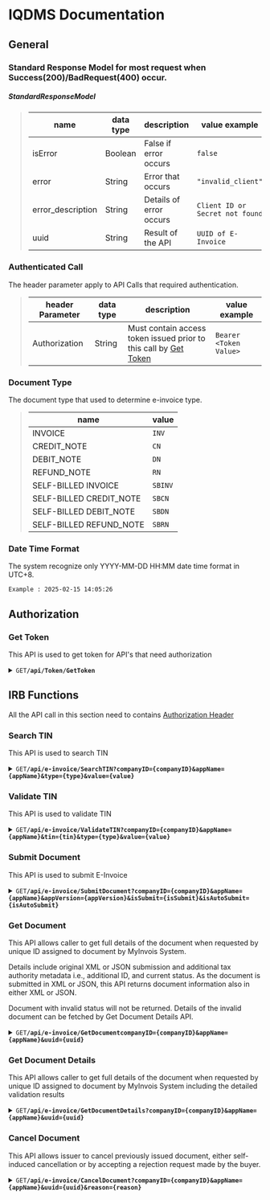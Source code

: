 # IQDMS Documentation

## General
### Standard Response Model for most request when Success(200)/BadRequest(400) occur.

##### StandardResponseModel
> | name | data type | description | value example |
> | -------------- | ---- | ----------- | ------------- |
> | isError | Boolean | False if error occurs | `false` |
> | error | String | Error that occurs | `"invalid_client"` |
> | error_description | String | Details of error occurs | `Client ID or Secret not found` |
> | uuid | String | Result of the API | `UUID of E-Invoice` |

### Authenticated Call
The header parameter apply to API Calls that required authentication.

> | header Parameter | data type | description | value example |
> | -------------- | ---- | ----------- | ------------- |
> | Authorization | String | Must contain access token issued prior to this call by [Get Token](#get-token) | `Bearer <Token Value>` |

### Document Type
The document type that used to determine e-invoice type.
> | name | value |
> | ---- | ----  | 
> | INVOICE | `INV` |
> | CREDIT_NOTE | `CN` |
> | DEBIT_NOTE | `DN` |
> | REFUND_NOTE | `RN` |
> | SELF-BILLED INVOICE | `SBINV` |
> | SELF-BILLED CREDIT_NOTE | `SBCN` |
> | SELF-BILLED DEBIT_NOTE | `SBDN` |
> | SELF-BILLED REFUND_NOTE | `SBRN` |

### Date Time Format
The system recognize only YYYY-MM-DD HH:MM date time format in UTC+8.

`Example : 2025-02-15 14:05:26`

## Authorization
### Get Token
This API is used to get token for API's that need authorization

<details>
<summary><code>GET</code></code><code><b>/api/Token/GetToken</b></code></summary>

#### Body Parameters
> | name | data type | description | value example | rquirement |
> | -------------- | ---- | ----------- | ------------- | ----------- |
> | client_id | String | Client ID Provided by VSS | | Mandatory |
> | client_secret | String | Client Secret Provided by VSS | | Mandatory |
> | onbehalfof | String | Company ID provided by VSS | | Mandatory |
> | grant_type | String | Must be ‘client_credentials’ | | Mandatory |
> | scope | String | Optional, can be leave blank. | | Optional |

##### JSON Example
```json
{
  "client_id": "your-client-id-here",
  "client_secret": "your-client-secret-here",
  "grant_type": "client_credentials",
  "onbehalfof": "VSS",
  "scope": ""
}
```


#### Responses

> | http code     | content-type                      | response                                                            |
> |---------------|-----------------------------------|---------------------------------------------------------------------|
> | `200`         | `application/json`                | `Signature Token`                                |
> | `400`         | `application/json`                | [Standard Response Model](#general)                       |

##### Signature Token
> | name | data type | description | value example |
> | -------------- | ---- | ----------- | ------------- |
> | access_token | JWT Token | Encoded JWT token structure that contains the fields of the issued token, token protection attributes | |
> | token_type | String | Solution in this case returns only Bearer authentication tokens | Bearer |
> | expires_in | Number | The lifetime of the access token defined in seconds | 3600 |
> | submitDate | DateTime | Token Issued Date Time in UTC | 2025-02-12 13:00 |
> | expiredDate | DateTime | Token Expired Date Time in UTC  | 2025-02-12 14:00 |

</details>

## IRB Functions
All the API call in this section need to contains [Authorization Header](#authenticated-call)

### Search TIN
This API is used to search TIN

<details>
<summary><code>GET</code></code><code><b>/api/e-invoice/SearchTIN?companyID={companyID}&appName={appName}&type={type}&value={value}</b></code></summary>

#### Parameters
> | name | data type | description | value example | rquirement |
> | -------------- | ---- | ----------- | ------------- | ----------- |
> | companyID | String | Company ID Provided by VSS | `GV` | Mandatory |
> | appName | String | Application Name Provided by VSS | `GV` | Mandatory |
> | type | String | NRIC, PASSPORTY, BRN, ARMY | `BRN` | Mandatory |
> | value | String | The actual value of the ID Type selected. For example, if NRIC selected as ID Type, then pass the NRIC value here. | `2014087894` | Mandatory |

#### Responses

> | http code     | content-type                      | response                                                            |
> |---------------|-----------------------------------|---------------------------------------------------------------------|
> | `200`         | `application/json`                | `{"isError":"false","uuid":"C25845632020"}` [Standard Response Model](#general)                            |
> | `400`         | `application/json`                | [Standard Response Model](#general)                       |

</details>

### Validate TIN
This API is used to validate TIN

<details>
<summary><code>GET</code></code><code><b>/api/e-invoice/ValidateTIN?companyID={companyID}&appName={appName}&tin={tin}&type={type}&value={value}</b></code></summary>

#### Parameters
> | name | data type | description | value example | rquirement |
> | -------------- | ---- | ----------- | ------------- | ----------- |
> | companyID | String | Company ID Provided by VSS | `GV` | Mandatory |
> | appName | String | Application Name Provided by VSS | `GV` | Mandatory |
> | tin | String | The Tax Identification Number to get the validity of the tin. | `C25845632020` | Mandatory |
> | type | String | NRIC, PASSPORTY, BRN, ARMY | `BRN` | Mandatory |
> | value | String | The actual value of the ID Type selected. For example, if NRIC selected as ID Type, then pass the NRIC value here. | `2014087894` | Mandatory |

#### Responses

> | http code     | content-type                      | response                                                            |
> |---------------|-----------------------------------|---------------------------------------------------------------------|
> | `200`         | `application/json`                | `{"isError":"false","error_description":"{TIN is valid.}"}` [Standard Response Model](#general)                            |
> | `400`         | `application/json`                | [Standard Response Model](#general)                       |

</details>

### Submit Document
This API is used to submit E-Invoice

<details>
<summary><code>GET</code></code><code><b>/api/e-invoice/SubmitDocument?companyID={companyID}&appName={appName}&appVersion={appVersion}&isSubmit={isSubmit}&isAutoSubmit={isAutoSubmit}</b></code></summary>

#### Parameters
> | name | data type | description | value example | rquirement |
> | -------------- | ---- | ----------- | ------------- | ----------- |
> | companyID | String | Company ID Provided by VSS | `GV` | Mandatory |
> | appName | String | Application Name Provided by VSS | `GV` | Mandatory |
> | appVersion | String | Application Version | `1.0` | Mandatory |
> | isSubmit | String | (1, 0) Used to control if a user wants to submit to the IRB or just for testing purposes. Default is 1, which will submit to the IRB, where 0 is not. | `1` | Optional |
> | isAutoSubmit | String | (1,0) Used to control if a user wants to auto submit an invoice for more than 3 days. Default is 1, for invoice that is more than 3 days, the system will use the current date time as the e-invoice date time. | `1` | Optional |

Body of the request need to have a [document](#document) below, all the field length follow [IRB Standard](https://sdk.myinvois.hasil.gov.my/documents/invoice-v1-1/).

#### Document

* Supplier
> * Field for supplier information
* Customer
> * Field for buyer information
* Delivery
> * Field for delivery information

> | name | data type | description | value example | rquirement |
> | -------------- | ---- | ----------- | ------------- | ----------- |
> | SupplierID | String | Supplier ID (for internal used only, won't be able to check at MyInvois Portal) | | Mandatory |
> | SupplierName | String | Name of business or individual who will be the supplier providing the goods / services in a commercial transaction. | | Mandatory |
> | SupplierTIN | String | Supplier’s TIN assigned by LHDNM | `C2584563222` | Mandatory |
> | SupplierSchemeType | String | NRIC/BRN/ARMY/PASSPORT | `BRN` | Mandatory |
> | SupplierSchemeID | String | Scheme Type Value | `202001234567` | Mandatory |
> | SupplierSSTNo | String | Supplier's SST No. | | Mandatory for SST-registrant |
> | SupplierTTXNo | String | Supplier's Tourism Tax No. | | Mandatory for tourism tax registrant |
> | SupplierAddress | String | Supplier's Address | | Mandatory |
> | SupplierCity | String | Supplier's City | | Mandatory |
> | SupplierState | String | Supplier's State | | Mandatory |
> | SupplierPostal | String | Supplier's Postal | | Mandatory |
> | SupplierCountry | String | Supplier's Country | | Mandatory |
> | SupplierPhone | String | Supplier's Phone | | Mandatory |
> | SupplierEmail | String | Supplier's Email | | Optional |
> | MSICCode | String | 5-digit numeric code that represent the supplier’s business nature and activity | `01111` | Mandatory |
> | BusinessActivity | String | Description of the Supplier’s business activity | `01111` | Mandatory |
> | CustomerID | String | Customer ID (for internal used only, won't be able to check at MyInvois Portal) | | Mandatory |
> | CustomerName | String | Name of recipient of goods / services who is the issuer of the self-billed e-Invoice in a commercial transaction | | Mandatory |
> | CustomerTIN | String | Recipient’s TIN assigned by LHDNM | `C2584563222` | Mandatory |
> | CustomerSchemeType | String | NRIC/BRN/ARMY/PASSPORT | `BRN` | Mandatory |
> | CustomerSchemeID | String | Scheme Type Value | `202001234567` | Mandatory |
> | CustomerSSTNo | String | Customer's SST No. | | Mandatory for SST-registrant |
> | CustomerTTXNo | String | Customer's Tourism Tax No. | | Mandatory for tourism tax registrant |
> | CustomerAddress | String | Customer's Address | | Mandatory |
> | CustomerCity | String | Customer's City | | Mandatory |
> | CustomerState | String | Customer's State | | Mandatory |
> | CustomerPostal | String | Customer's Postal | | Mandatory |
> | CustomerCountry | String | Customer's Country | | Mandatory |
> | CustomerPhone | String | Customer's Phone | | Mandatory |
> | CustomerEmail | String | Customer's Email | | Optional |
> | JobSheetNo | String | Internal Invoice Reference No. | | Mandatory |
> | BillNo | String | Internal Invoice Reference No. | | Mandatory |
> | BillDate | DateTime | Original Invoice Date | | Mandatory |
> | DocType | String | Document Type For Submit | [Document Type](#document-type) | Optional |
> | FrequencyOfBilling | String | Frequency of the invoice (e.g., Daily, Weekly, Biweekly, Monthly, Bimonthly, Quarterly, Half-yearly, Yearly, Others / Not Applicable) | `Daily` | Optional |
> | BillStartDate | DateTime | start date of the transaction interval | `2025-02-01` | Mandatory |
> | BillEndDate | DateTime | end date of the transaction interval | `2025-02-28` | Mandatory |
> | MatchedBillNo | String | Bill No. of the matched Invoice | | Mandatory if Credit Note/Refund Note for E-Invoice with UUID |
> | MatchedUUID | String | UUID of the matched Invoice | | Mandatory if Credit Note/Refund Note for E-Invoice with UUID |
> | MatchedBillDate | String | Internal Invoice Reference No. | | Mandatory if Credit Note/Refund Note for E-Invoice with UUID |
> | ServiceTax | Number | Service Tax Amount of the Invoice | | Mandatory |
> | ServiceTaxRate | Number | Service Tax Rate of the Invoice | | Mandatory |
> | DiscountAmount | Number | Discount Amount of the Invoice | | Mandatory |
> | AmountB4GST | Number | Total Amount before Tax of the Invoice | | Mandatory |
> | Amount | Number | Total Amount after Tax of the Invoice | | Mandatory |
> | RoundingAmount | Number | Rounding Amount of the Invoice | 0 | Mandatory |
> | VoucherAmount | Number |Voucher Amount of the Invoice | 0 | Mandatory |
> | [DocReference](#docreference) | object | Used to specify additional document reference like K1 Form | | Optional |
> | [JSDet](#jsdet) | object | Invoice line items | | Mandatory |
> | DeliveryID | String | Delivery ID (for internal used only, won't be able to check at MyInvois Portal) | | Optional |
> | DeliveryName | String | Name of shipping recipient of the products included in the e-Invoice in a commercial transaction | | Optional |
> | DeliveryTIN | String | TIN of the shipping recipient assigned by LHDNM | `C2584563222` | Optional |
> | DeliverySchemeType | String | NRIC/BRN/ARMY/PASSPORT | `BRN` | Optional |
> | DeliverySchemeID | String | Scheme Type Value | `202001234567` | Optional |
> | DeliveryAddress | String | Delivery's Address | | Mandatory |
> | DeliveryCity | String | Delivery's City | | Mandatory |
> | DeliveryState | String | Delivery's State | | Mandatory |
> | DeliveryPostal | String | Delivery's Postal | | Mandatory |
> | DeliveryCountry | String | Delivery's Country | | Mandatory |

##### DocReference
> | name | data type | description | value example | rquirement |
> | -------------- | ---- | ----------- | ------------- | ----------- |
> | ID | String | Unique identifier assigned on the Declaration of Goods Imported. Multiple reference numbers can be separated by commas (,) without space. | `FTA` | Mandatory |
> | DocumentType | String | Type of the specified reference | `FreeTradeAgreement` | Mandatory |
> | DocumentDescription | String | Details of the reference | `ASEAN-Australia-New Zealand FTA (AANZFTA)` | Mandatory |

##### JSDet
> | name | data type | description | value example | rquirement |
> | -------------- | ---- | ----------- | ------------- | ----------- |
> | ItemNo | String | Sequence of the item, will be sorted when submit. | `0010` | Mandatory |
> | Description | String | Description of the item. | `FreeTradeAgreement` | Mandatory |
> | Quantity | Number | Quantity of the item. | `1` | Mandatory |
> | [UOMID](https://sdk.myinvois.hasil.gov.my/codes/unit-types/) | String | Standard unit or system used to measure the product or service. | `XUN` | Mandatory |
> | UnitPrice | String | Unit Price of the item | `10` | Mandatory |
> | TotalPriceB4GST | Number | Total Price before tax of the item. | `10` | Mandatory |
> | TotalPrice | String | Total Price after tax of the item. | `0010` | Mandatory |
> | DiscountType | String | Discount Type of the item (%/RM) | `%` | Mandatory |
> | DiscountAmount | Number | Discount Amount of the item. | `1` | Mandatory |
> | ServiceTax | Number | Service tax of the item. | `0010` | Mandatory |
> | [JSDetTax](#jsdettax) | object | Tax detail | `FreeTradeAgreement` | Mandatory |
> | Remark | String | Remarks field |  | Optional |
> | [ClassificationCode](https://sdk.myinvois.hasil.gov.my/codes/classification-codes/) | String | Category of products or services being billed as a result of a commercial transaction. More than 1 classification codes can be added for goods / services included in the e-Invoice. | `001` | Mandatory |

##### JSDetTax
> | name | data type | description | value example | rquirement |
> | -------------- | ---- | ----------- | ------------- | ----------- |
> | [TaxType](https://sdk.myinvois.hasil.gov.my/codes/tax-types/) | String | Tax types. | `06` | Mandatory |
> | TaxRate | Number | Tax Rate for the tax. | `0` | Mandatory |
> | TaxAmount | Number | Tax Amount. | `0` | Mandatory |
> | TaxableAmount | String | Taxable Amount for this tax of the given item | `10` | Mandatory |
> | AmountExemptTax | String | Unit Price of the item | `0` | Optional |
> | TaxExemptAmount | String | Unit Price of the item | `0` | Optional |

#### Responses
> | http code     | content-type                      | response                                                            |
> |---------------|-----------------------------------|---------------------------------------------------------------------|
> | `200`         | `application/json`                | `{"isError":"false","uuid":"Unique ID of the submission."}` [Standard Response Model](#general)                            |
> | `400`         | `application/json`                | [Standard Response Model](#general)                       |

</details>

### Get Document
This API allows caller to get full details of the document when requested by unique ID assigned to document by MyInvois System.

Details include original XML or JSON submission and additional tax authority metadata i.e., additional ID, and current status. As the document is submitted in XML or JSON, this API returns document information also in either XML or JSON.

Document with invalid status will not be returned. Details of the invalid document can be fetched by Get Document Details API.

<details>
<summary><code>GET</code></code><code><b>/api/e-invoice/GetDocumentcompanyID={companyID}&appName={appName}&uuid={uuid}</b></code></summary>

#### Parameters
> | name | data type | description | value example | rquirement |
> | -------------- | ---- | ----------- | ------------- | ----------- |
> | companyID | String | Company ID Provided by VSS | `GV` | Mandatory |
> | appName | String | Application Name Provided by VSS | `GV` | Mandatory |
> | uuid | String | Unique ID of the document to retrieve.  | `F9D425P6DS7D8IU` | Mandatory |

#### Responses

> | http code     | content-type                      | response                                                            |
> |---------------|-----------------------------------|---------------------------------------------------------------------|
> | `200`         | `application/json`                | [GetDocument](https://sdk.myinvois.hasil.gov.my/einvoicingapi/07-get-document/#successful-response) |
> | `400`         | `application/json`                | [Standard Response Model](#general) |

</details>

### Get Document Details
This API allows caller to get full details of the document when requested by unique ID assigned to document by MyInvois System including the detailed validation results

<details>
<summary><code>GET</code></code><code><b>/api/e-invoice/GetDocumentDetails?companyID={companyID}&appName={appName}&uuid={uuid}</b></code></summary>

#### Parameters
> | name | data type | description | value example | rquirement |
> | -------------- | ---- | ----------- | ------------- | ----------- |
> | companyID | String | Company ID Provided by VSS | `GV` | Mandatory |
> | appName | String | Application Name Provided by VSS | `GV` | Mandatory |
> | uuid | String | Unique ID of the document to retrieve.  | `F9D425P6DS7D8IU` | Mandatory |

#### Responses

> | http code     | content-type                      | response                                                            |
> |---------------|-----------------------------------|---------------------------------------------------------------------|
> | `200`         | `application/json`                | [GetDocumentDetails](https://sdk.myinvois.hasil.gov.my/einvoicingapi/08-get-document-details/#successful-response) |
> | `400`         | `application/json`                | [Standard Response Model](#general)` |

</details>


### Cancel Document
This API allows issuer to cancel previously issued document, either self-induced cancellation or by accepting a rejection request made by the buyer.

<details>
<summary><code>GET</code></code><code><b>/api/e-invoice/CancelDocument?companyID={companyID}&appName={appName}&uuid={uuid}&reason={reason}</b></code></summary>

#### Parameters
> | name | data type | description | value example | rquirement |
> | -------------- | ---- | ----------- | ------------- | ----------- |
> | companyID | String | Company ID Provided by VSS | `GV` | Mandatory |
> | appName | String | Application Name Provided by VSS | `GV` | Mandatory |
> | uuid | String | Unique ID of the document to retrieve.  | `F9D425P6DS7D8IU` | Mandatory |
> | reason | String | Reason for cancelling the document. | `Wrong details` | Mandatory |

#### Responses

> | http code     | content-type                      | response                                                            |
> |---------------|-----------------------------------|---------------------------------------------------------------------|
> | `200`         | `application/json`                | [CancelDocument](https://sdk.myinvois.hasil.gov.my/einvoicingapi/03-cancel-document/#outputs) |
> | `400`         | `application/json`                | [Standard Response Model](#general)` |

</details>
